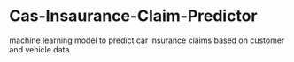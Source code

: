# Cas-Insaurance-Claim-Predictor
machine learning model to predict car insurance claims based on customer and vehicle data
